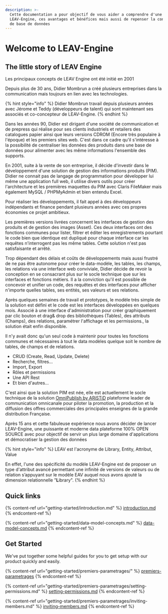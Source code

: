 ```yaml
---
description: >-
  Cette documentation a pour objectif de vous aider a comprendre d'une part
  LEAV-Engine, ces avantages et bénéfices mais aussi de repenser la conception
  de base de données
---
```


# Welcome to LEAV-Engine



## The little story of LEAV Engine

Les principaux concepts de LEAV Engine ont été initié en 2001

Depuis plus de 30 ans, Didier Mombrun a créé plusieurs entreprises dans la communication mais toujours en lien avec les technologies.

{% hint style="info" %}
Didier Mombrun travail depuis plusieurs années avec Jérome et Teddy (développeurs de talent) qui sont maintenant ses associés et co-concepteur de LEAV-Engine.
{% endhint %}

Dans les années 90, Didier est dirigant d'une société de communication et de prepress qui réalise pour ses clients industriels et retailers des catalogues papier ainsi que leurs versions CDROM (Encore très populaire à l'époque) et les premiers sites web. C'est dans ce cadre qu'il s'intéresse à la possibilité de centraliser les données des produits dans une base de données pour alimenter avec les même informations l'ensemble des supports.

En 2001, suite à la vente de son entreprise, il décide d'investir dans le développement d'une solution de gestion des informations produits (PIM). Didier ne connait pas de langage de programmation pour développer lui même une application full web, il utilise divers outils pour créer l'architecture et les premières maquettes du PIM avec Claris FileMaker mais également MySQL / PHPMyAdmin et bien entendu Excel.&#x20;

Pour réaliser les développements, il fait appel à des développeurs indépendants et finance pendant plusieurs années avec ces propres économies ce projet ambitieux.

Les premières versions livrées concernent les interfaces de gestion des produits et de gestion des images (Asset). Ces deux interfaces ont des fonctions communes pour lister, filtrer et éditer les enregistrements pourtant le code bien que identique est dupliqué pour chaque interface car les requêtes n'interrogent pas les même tables. Cette solution n'est pas satisfaisante et arrêté.

Trop dépendant des délais et coûts de développements mais aussi frustré de ne pas être autonome pour créer le data-modèle, les tables, les champs, les relations via une interface web conviviale, Didier décide de revoir la conception en se consacrant plus sur le socle technique que sur les interfaces et fonctions métiers. Il a la conviction qu'il est possible de concevoir et unifier un code, des requêtes et des interfaces pour afficher n'importe quelles tables, ses entités, ses valeurs et ses relations.

Après quelques semaines de travail et prototypes, le modèle très simple de la solution est défini et le code est les interfaces développées en quelques mois. Associé à une interface d'administration pour créer graphiquement par clic bouton et drag& drop des bibliothèques (Tables), des attributs (Champs), des relations, paramétrer l'affichage et les permissions., la solution était enfin disponible.

Il n'y avait donc qu'un seul code à maintenir pour toutes les fonctions communes et nécessaires à tout le data modèles quelque soit le nombre de tables, de champs et de relations.

* CRUD (Create, Read, Update, Delete)
* Recherche, filtres...
* Import, Export
* Rôles et permissions
* Une API Rest
* Et bien d'autres...

C'est ainsi que la solution PIM est née, elle est actuellement le socle technique de la solution [OmniPublish by ARiSTiD](https://www.aristid.com/cacom-produits-omnipublish/) plateforme leader de communication omnicanale pour piloter la promotion, la production et la diffusion des offres commerciales des principales enseignes de la grande distribution Française.

Après 15 ans et cette fabuleuse expérience nous avons décider de lancer LEAV-Engine, une puissante et moderne data plateforme 100% OPEN SOURCE avec pour objectif de servir un plus large domaine d'applications et démocratiser la gestion des données

{% hint style="info" %}
LEAV est l'acronyme de Library, Entity, Attribut, Value

En effet, l'une des spécificité du modèle LEAV-Engine est de proposer un type d'attribut avancé permettant une infinité de versions de valeurs ou de relation s’appuyant sur le modèle EAV auquel nous avons ajouté la dimension relationnelle "**L**ibrary".
{% endhint %}



## Quick links

{% content-ref url="getting-started/introduction.md" %}
[introduction.md](getting-started/introduction.md)
{% endcontent-ref %}

{% content-ref url="getting-started/data-model-concepts.md" %}
[data-model-concepts.md](getting-started/data-model-concepts.md)
{% endcontent-ref %}

## Get Started

We've put together some helpful guides for you to get setup with our product quickly and easily.

{% content-ref url="getting-started/premiers-parametrages/" %}
[premiers-parametrages](getting-started/premiers-parametrages/)
{% endcontent-ref %}

{% content-ref url="getting-started/premiers-parametrages/setting-permissions.md" %}
[setting-permissions.md](getting-started/premiers-parametrages/setting-permissions.md)
{% endcontent-ref %}

{% content-ref url="getting-started/premiers-parametrages/inviting-members.md" %}
[inviting-members.md](getting-started/premiers-parametrages/inviting-members.md)
{% endcontent-ref %}
